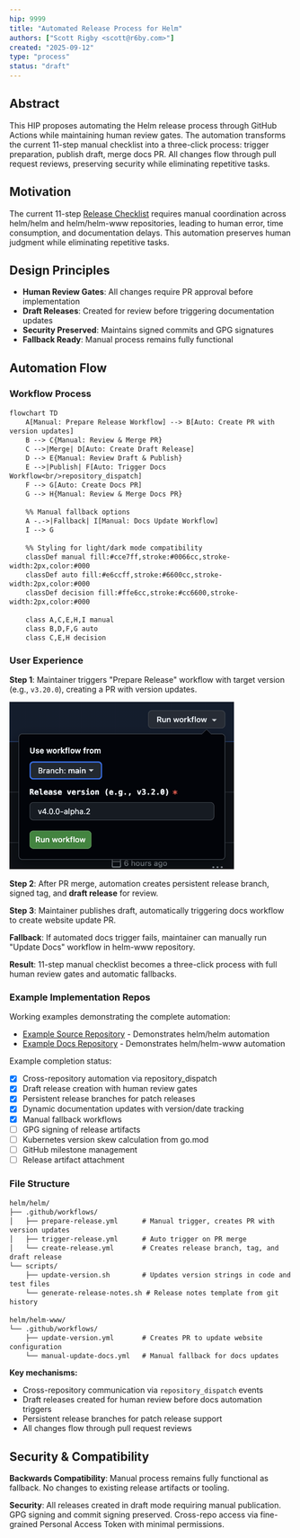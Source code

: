 ```yaml
---
hip: 9999
title: "Automated Release Process for Helm"
authors: ["Scott Rigby <scott@r6by.com>"]
created: "2025-09-12"
type: "process"
status: "draft"
---
```


## Abstract

This HIP proposes automating the Helm release process through GitHub Actions while maintaining human review gates. The automation transforms the current 11-step manual checklist into a three-click process: trigger preparation, publish draft, merge docs PR. All changes flow through pull request reviews, preserving security while eliminating repetitive tasks.

## Motivation

The current 11-step [Release Checklist](https://github.com/helm/helm-www/blob/main/content/en/docs/community/release_checklist.md) requires manual coordination across helm/helm and helm/helm-www repositories, leading to human error, time consumption, and documentation delays. This automation preserves human judgment while eliminating repetitive tasks.

## Design Principles

- **Human Review Gates**: All changes require PR approval before implementation
- **Draft Releases**: Created for review before triggering documentation updates
- **Security Preserved**: Maintains signed commits and GPG signatures
- **Fallback Ready**: Manual process remains fully functional

## Automation Flow

### Workflow Process

```mermaid
flowchart TD
    A[Manual: Prepare Release Workflow] --> B[Auto: Create PR with version updates]
    B --> C{Manual: Review & Merge PR}
    C -->|Merge| D[Auto: Create Draft Release]
    D --> E{Manual: Review Draft & Publish}
    E -->|Publish| F[Auto: Trigger Docs Workflow<br/>repository_dispatch]
    F --> G[Auto: Create Docs PR]
    G --> H{Manual: Review & Merge Docs PR}

    %% Manual fallback options
    A -.->|Fallback| I[Manual: Docs Update Workflow]
    I --> G

    %% Styling for light/dark mode compatibility
    classDef manual fill:#cce7ff,stroke:#0066cc,stroke-width:2px,color:#000
    classDef auto fill:#e6ccff,stroke:#6600cc,stroke-width:2px,color:#000
    classDef decision fill:#ffe6cc,stroke:#cc6600,stroke-width:2px,color:#000

    class A,C,E,H,I manual
    class B,D,F,G auto
    class C,E,H decision
```

### User Experience

**Step 1**: Maintainer triggers "Prepare Release" workflow with target version (e.g., `v3.20.0`), creating a PR with version updates.

<img src="./hip-9999-01.png" width="400" />

**Step 2**: After PR merge, automation creates persistent release branch, signed tag, and **draft release** for review.

**Step 3**: Maintainer publishes draft, automatically triggering docs workflow to create website update PR.

**Fallback**: If automated docs trigger fails, maintainer can manually run "Update Docs" workflow in helm-www repository.

**Result**: 11-step manual checklist becomes a three-click process with full human review gates and automatic fallbacks.

### Example Implementation Repos

Working examples demonstrating the complete automation:
- [Example Source Repository](https://github.com/scottrigby/example-actions-autorelease-source) - Demonstrates helm/helm automation
- [Example Docs Repository](https://github.com/scottrigby/example-actions-autorelease-docs) - Demonstrates helm/helm-www automation

Example completion status:
- [x] Cross-repository automation via repository_dispatch
- [x] Draft release creation with human review gates
- [x] Persistent release branches for patch releases
- [x] Dynamic documentation updates with version/date tracking
- [x] Manual fallback workflows
- [ ] GPG signing of release artifacts
- [ ] Kubernetes version skew calculation from go.mod
- [ ] GitHub milestone management
- [ ] Release artifact attachment

### File Structure

```
helm/helm/
├── .github/workflows/
│   ├── prepare-release.yml      # Manual trigger, creates PR with version updates
│   ├── trigger-release.yml      # Auto trigger on PR merge
│   └── create-release.yml       # Creates release branch, tag, and draft release
└── scripts/
    ├── update-version.sh        # Updates version strings in code and test files
    └── generate-release-notes.sh # Release notes template from git history

helm/helm-www/
└── .github/workflows/
    ├── update-version.yml       # Creates PR to update website configuration
    └── manual-update-docs.yml   # Manual fallback for docs updates
```

**Key mechanisms:**
- Cross-repository communication via `repository_dispatch` events
- Draft releases created for human review before docs automation triggers
- Persistent release branches for patch release support
- All changes flow through pull request reviews

## Security & Compatibility

**Backwards Compatibility**: Manual process remains fully functional as fallback. No changes to existing release artifacts or tooling.

**Security**: All releases created in draft mode requiring manual publication. GPG signing and commit signing preserved. Cross-repo access via fine-grained Personal Access Token with minimal permissions.
